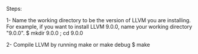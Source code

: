 Steps:

1- Name the working directory to be the version of LLVM you are installing. For example, if you want to install LLVM 9.0.0, name your working directory "9.0.0".
  $ mkdir 9.0.0 ; cd 9.0.0

2- Compile LLVM by running make or make debug
  $ make
